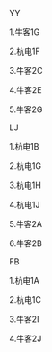 YY

1.牛客1G

2.杭电1F

3.牛客2C

4.牛客2E

5.牛客2G







LJ

1.杭电1B

2.杭电1G

3.杭电1H

4.杭电1J

5.牛客2A

6.牛客2B









FB

1.杭电1A

2.杭电1C

3.牛客2I

4.牛客2J





